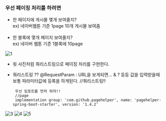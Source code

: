 ### 우선 페이징 처리를 하려면

 - 한 페이지에 게시물 몇개 보여줄지? <br>
    ex) 네이버웹툰 기준 1page 10개 게시물 보여줌 <br><br>
 - 한 블록에 몇개 페이지 보여줄지? <br>
    ex) 네이버 웹툰 기준 1블록에 10page

![1](https://user-images.githubusercontent.com/110442250/193737129-243c27e7-b03e-48d9-a9f3-5d547b5ace64.jpg)
 - 윗 사진처럼 쿼리스트링으로 페이징 처리를 구현한다.
 - 쿼리스트링 ??  @RequestParam : URL을 보게되면... & ? 등등 값을 입력받을때 보통 파라미터값에 등록을 하게된다. //쿼리스트링!!

        우선 임포트를 먼저 하자!! 
        //page
        implementation group: 'com.github.pagehelper', name: 'pagehelper-spring-boot-starter', version: '1.4.2'

![3](https://user-images.githubusercontent.com/110442250/193737166-a578eed1-3de0-4a59-a638-3efcb928a321.jpg)
![4](https://user-images.githubusercontent.com/110442250/193737168-a1ad3197-1897-4d23-ae28-9a3f2097333f.jpg)
![5](https://user-images.githubusercontent.com/110442250/193737170-2cc7b3ad-556e-470f-b2bf-f361749e77bd.jpg)
